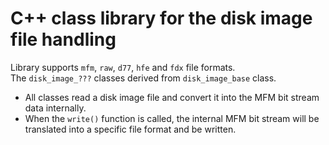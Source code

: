 # C++ class library for the disk image file handling  

Library supports `mfm`, `raw`, `d77`, `hfe` and `fdx` file formats.  
The `disk_image_???` classes derived from `disk_image_base` class.

- All classes read a disk image file and convert it into the MFM bit stream data internally.  
- When the `write()` function is called, the internal MFM bit stream will be translated into a specific file format and be written.  
